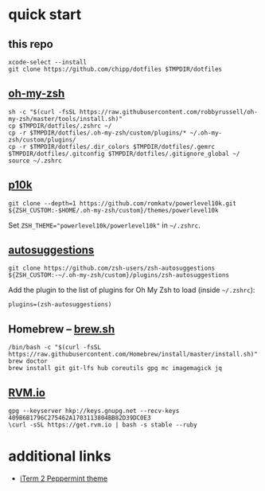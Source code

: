 # quick start

## this repo

```shell
xcode-select --install
git clone https://github.com/chipp/dotfiles $TMPDIR/dotfiles
```

## [oh-my-zsh](https://github.com/robbyrussell/oh-my-zsh)

```shell
sh -c "$(curl -fsSL https://raw.githubusercontent.com/robbyrussell/oh-my-zsh/master/tools/install.sh)"
cp $TMPDIR/dotfiles/.zshrc ~/
cp -r $TMPDIR/dotfiles/.oh-my-zsh/custom/plugins/* ~/.oh-my-zsh/custom/plugins/
cp -r $TMPDIR/dotfiles/.dir_colors $TMPDIR/dotfiles/.gemrc $TMPDIR/dotfiles/.gitconfig $TMPDIR/dotfiles/.gitignore_global ~/
source ~/.zshrc
```

## [p10k](https://github.com/romkatv/powerlevel10k)

```shell
git clone --depth=1 https://github.com/romkatv/powerlevel10k.git ${ZSH_CUSTOM:-$HOME/.oh-my-zsh/custom}/themes/powerlevel10k
```

Set `ZSH_THEME="powerlevel10k/powerlevel10k"` in `~/.zshrc`.

## [autosuggestions](https://github.com/zsh-users/zsh-autosuggestions)

```shell
git clone https://github.com/zsh-users/zsh-autosuggestions ${ZSH_CUSTOM:-~/.oh-my-zsh/custom}/plugins/zsh-autosuggestions
```

Add the plugin to the list of plugins for Oh My Zsh to load (inside `~/.zshrc`):

```
plugins=(zsh-autosuggestions)
```

## Homebrew – [brew.sh](http://brew.sh)

```shell
/bin/bash -c "$(curl -fsSL https://raw.githubusercontent.com/Homebrew/install/master/install.sh)"
brew doctor
brew install git git-lfs hub coreutils gpg mc imagemagick jq
```

## [RVM.io](https://rvm.io)

```shell
gpg --keyserver hkp://keys.gnupg.net --recv-keys 409B6B1796C275462A1703113804BB82D39DC0E3
\curl -sSL https://get.rvm.io | bash -s stable --ruby
```

# additional links

- [iTerm 2 Peppermint theme](https://github.com/dotzero/iTerm-2-Peppermint)

